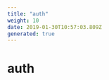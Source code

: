 ```yaml
---
title: "auth"
weight: 10
date: 2019-01-30T10:57:03.809Z
generated: true
---
```

<!-- This file was generated from the Vendure TypeScript source. Do not modify. Instead, re-run "generate-docs" -->


# auth